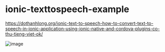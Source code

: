 # ionic-texttospeech-example

https://dothanhlong.org/ionic-text-to-speech-how-to-convert-text-to-speech-in-ionic-application-using-ionic-native-and-cordova-plugins-co-thu-tieng-viet-ok/

![image](https://user-images.githubusercontent.com/2648020/104159041-341e7f80-5421-11eb-88ff-05cccce833c5.png)